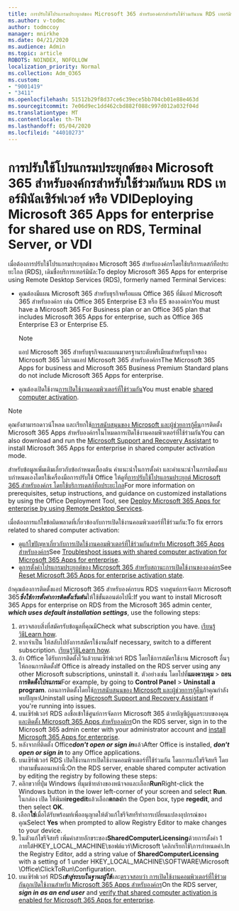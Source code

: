 ```yaml
---
title: การปรับใช้โปรแกรมประยุกต์ของ Microsoft 365 สําหรับองค์กรสําหรับใช้ร่วมกันบน RDS เทอร์มินัลเซิร์ฟเวอร์ หรือ VDI
ms.author: v-todmc
author: todmccoy
manager: mnirkhe
ms.date: 04/21/2020
ms.audience: Admin
ms.topic: article
ROBOTS: NOINDEX, NOFOLLOW
localization_priority: Normal
ms.collection: Adm_O365
ms.custom:
- "9001419"
- "3411"
ms.openlocfilehash: 51512b29f8d37ce6c39ece5bb704cb01e88e463d
ms.sourcegitcommit: 7e06d9ec1dd462cbd882f088c997d012a032f04d
ms.translationtype: MT
ms.contentlocale: th-TH
ms.lasthandoff: 05/04/2020
ms.locfileid: "44010273"
---
```

# <a name="deploying-microsoft-365-apps-for-enterprise-for-shared-use-on-rds-terminal-server-or-vdi"></a><span data-ttu-id="5faf7-102">การปรับใช้โปรแกรมประยุกต์ของ Microsoft 365 สําหรับองค์กรสําหรับใช้ร่วมกันบน RDS เทอร์มินัลเซิร์ฟเวอร์ หรือ VDI</span><span class="sxs-lookup"><span data-stu-id="5faf7-102">Deploying Microsoft 365 Apps for enterprise for shared use on RDS, Terminal Server, or VDI</span></span>

<span data-ttu-id="5faf7-103">เมื่อต้องการปรับใช้โปรแกรมประยุกต์ของ Microsoft 365 สําหรับองค์กรโดยใช้บริการเดสก์ท็อประยะไกล (RDS), เดิมชื่อบริการเทอร์มินัล:</span><span class="sxs-lookup"><span data-stu-id="5faf7-103">To deploy Microsoft 365 Apps for enterprise using Remote Desktop Services (RDS), formerly named Terminal Services:</span></span>
- <span data-ttu-id="5faf7-104">คุณต้องมีแผน Microsoft 365 สําหรับธุรกิจหรือแผน Office 365 ที่มีแอป Microsoft 365 สําหรับองค์กร เช่น Office 365 Enterprise E3 หรือ E5 ขององค์กร</span><span class="sxs-lookup"><span data-stu-id="5faf7-104">You must have a Microsoft 365 For Business plan or an Office 365 plan that includes Microsoft 365 Apps for enterprise, such as Office 365 Enterprise E3 or Enterprise E5.</span></span>
   > [!NOTE] 
   > <span data-ttu-id="5faf7-105">แอป Microsoft 365 สําหรับธุรกิจและแผนมาตรฐานระดับพรีเมียมสําหรับธุรกิจของ Microsoft 365 ไม่รวมแอป Microsoft 365 สําหรับองค์กร</span><span class="sxs-lookup"><span data-stu-id="5faf7-105">The Microsoft 365 Apps for business and Microsoft 365 Business Premium Standard plans do not include Microsoft 365 Apps for enterprise.</span></span>
- <span data-ttu-id="5faf7-106">คุณต้องเปิดใช้งาน[การเปิดใช้งานคอมพิวเตอร์ที่ใช้ร่วมกัน](https://docs.microsoft.com/DeployOffice/overview-shared-computer-activation)</span><span class="sxs-lookup"><span data-stu-id="5faf7-106">You must enable [shared computer activation](https://docs.microsoft.com/DeployOffice/overview-shared-computer-activation).</span></span>

> [!NOTE]
> <span data-ttu-id="5faf7-107">คุณยังสามารถดาวน์โหลด และเรียกใช้[การสนับสนุนของ Microsoft และผู้ช่วยการกู้คืน](https://aka.ms/SaRA_OfficeSCA_M365Portal)การติดตั้ง Microsoft 365 Apps สําหรับองค์กรในโหมดการเปิดใช้งานคอมพิวเตอร์ที่ใช้ร่วมกัน</span><span class="sxs-lookup"><span data-stu-id="5faf7-107">You can also download and run the [Microsoft Support and Recovery Assistant](https://aka.ms/SaRA_OfficeSCA_M365Portal) to install Microsoft 365 Apps for enterprise in shared computer activation mode.</span></span>

<span data-ttu-id="5faf7-108">สําหรับข้อมูลเพิ่มเติมเกี่ยวกับข้อกําหนดเบื้องต้น คําแนะนําในการตั้งค่า และคําแนะนําในการติดตั้งแบบกําหนดเองโดยใช้เครื่องมือการปรับใช้ Office ให้ดูที่[การปรับใช้โปรแกรมประยุกต์ Microsoft 365 สําหรับองค์กร โดยใช้บริการเดสก์ท็อประยะไกล](https://docs.microsoft.com/DeployOffice/deploy-microsoft-365-apps-remote-desktop-services)</span><span class="sxs-lookup"><span data-stu-id="5faf7-108">For more information on prerequisites, setup instructions, and guidance on customized installations by using the Office Deployment Tool, see [Deploy Microsoft 365 Apps for enterprise by using Remote Desktop Services](https://docs.microsoft.com/DeployOffice/deploy-microsoft-365-apps-remote-desktop-services).</span></span>

<span data-ttu-id="5faf7-109">เมื่อต้องการแก้ไขข้อผิดพลาดที่เกี่ยวข้องกับการเปิดใช้งานคอมพิวเตอร์ที่ใช้ร่วมกัน:</span><span class="sxs-lookup"><span data-stu-id="5faf7-109">To fix errors related to shared computer activation:</span></span>
- <span data-ttu-id="5faf7-110">[ดูแก้ไขปัญหาเกี่ยวกับการเปิดใช้งานคอมพิวเตอร์ที่ใช้ร่วมกันสําหรับ Microsoft 365 Apps สําหรับองค์กร](https://docs.microsoft.com/DeployOffice/troubleshoot-shared-computer-activation)</span><span class="sxs-lookup"><span data-stu-id="5faf7-110">See [Troubleshoot issues with shared computer activation for Microsoft 365 Apps for enterprise](https://docs.microsoft.com/DeployOffice/troubleshoot-shared-computer-activation).</span></span>
- <span data-ttu-id="5faf7-111">ดู[การตั้งค่าโปรแกรมประยุกต์ของ Microsoft 365 สําหรับสถานะการเปิดใช้งานขององค์กร](https://go.microsoft.com/fwlink/?linkid=2109218)</span><span class="sxs-lookup"><span data-stu-id="5faf7-111">See [Reset Microsoft 365 Apps for enterprise activation state](https://go.microsoft.com/fwlink/?linkid=2109218).</span></span>

<span data-ttu-id="5faf7-112">ถ้าคุณต้องการติดตั้งแอป Microsoft 365 สําหรับองค์กรบน RDS จากศูนย์การจัดการ Microsoft 365***ซึ่งใช้การตั้งค่าการติดตั้งเริ่มต้น***ให้ใช้ขั้นตอนต่อไปนี้:</span><span class="sxs-lookup"><span data-stu-id="5faf7-112">If you want to install Microsoft 365 Apps for enterprise on RDS from the Microsoft 365 admin center, ***which uses default installation settings***, use the following steps:</span></span>

1.    <span data-ttu-id="5faf7-113">ตรวจสอบสิ่งที่สมัครรับข้อมูลที่คุณมี</span><span class="sxs-lookup"><span data-stu-id="5faf7-113">Check what subscription you have.</span></span> <span data-ttu-id="5faf7-114">[เรียนรู้วิธี](https://docs.microsoft.com/office365/admin/admin-overview/what-subscription-do-i-have)</span><span class="sxs-lookup"><span data-stu-id="5faf7-114">[Learn how](https://docs.microsoft.com/office365/admin/admin-overview/what-subscription-do-i-have).</span></span>
2.    <span data-ttu-id="5faf7-115">หากจําเป็น ให้สลับไปยังการสมัครใช้งานอื่น</span><span class="sxs-lookup"><span data-stu-id="5faf7-115">If necessary, switch to a different subscription.</span></span> <span data-ttu-id="5faf7-116">[เรียนรู้วิธี](https://docs.microsoft.com/office365/admin/subscriptions-and-billing/switch-to-a-different-plan)</span><span class="sxs-lookup"><span data-stu-id="5faf7-116">[Learn how](https://docs.microsoft.com/office365/admin/subscriptions-and-billing/switch-to-a-different-plan).</span></span>
3.    <span data-ttu-id="5faf7-117">ถ้า Office ได้รับการติดตั้งไว้แล้วบนเซิร์ฟเวอร์ RDS โดยใช้การสมัครใช้งาน Microsoft อื่นๆ ให้ถอนการติดตั้ง</span><span class="sxs-lookup"><span data-stu-id="5faf7-117">If Office is already installed on the RDS server using any other Microsoft subscriptions, uninstall it.</span></span> <span data-ttu-id="5faf7-118">ตัวอย่างเช่น โดยไปที่**แผงควบคุม** > **ถอนการติดตั้งโปรแกรม**</span><span class="sxs-lookup"><span data-stu-id="5faf7-118">For example, by going to **Control Panel** > **Uninstall a program**.</span></span> <span data-ttu-id="5faf7-119">ถอนการติดตั้งโดยใช้[การสนับสนุนของ Microsoft และผู้ช่วยการกู้คืน](https://aka.ms/SARA-OfficeUninstall-Alchemy)ถ้าคุณกําลังพบปัญหา</span><span class="sxs-lookup"><span data-stu-id="5faf7-119">Uninstall using [Microsoft Support and Recovery Assistant](https://aka.ms/SARA-OfficeUninstall-Alchemy) if you're running into issues.</span></span>
4.    <span data-ttu-id="5faf7-120">บนเซิร์ฟเวอร์ RDS ลงชื่อเข้าใช้ศูนย์การจัดการ Microsoft 365 ด้วยบัญชีผู้ดูแลระบบของคุณ[และติดตั้ง Microsoft 365 Apps สําหรับองค์กร](https://portal.office.com/OLS/MySoftware.aspx)</span><span class="sxs-lookup"><span data-stu-id="5faf7-120">On the RDS server, sign in to the Microsoft 365 admin center with your administrator account and [install Microsoft 365 Apps for enterprise](https://portal.office.com/OLS/MySoftware.aspx).</span></span>
5.    <span data-ttu-id="5faf7-121">หลังจากที่ติดตั้ง Office***don't open or sign in***แล้ว</span><span class="sxs-lookup"><span data-stu-id="5faf7-121">After Office is installed, ***don't open or sign in*** to any Office applications.</span></span>
6.    <span data-ttu-id="5faf7-122">บนเซิร์ฟเวอร์ RDS เปิดใช้งานการเปิดใช้งานคอมพิวเตอร์ที่ใช้ร่วมกัน โดยการแก้ไขรีจิสทรี โดยทําตามขั้นตอนเหล่านี้:</span><span class="sxs-lookup"><span data-stu-id="5faf7-122">On the RDS server, enable shared computer activation by editing the registry by following these steps:</span></span>
   1. <span data-ttu-id="5faf7-123">คลิกขวาที่ปุ่ม Windows ที่มุมซ้ายล่างของหน้าจอและเลือก**Run**</span><span class="sxs-lookup"><span data-stu-id="5faf7-123">Right-click the Windows button in the lower left-corner of your screen and select **Run**.</span></span> <span data-ttu-id="5faf7-124">ในกล่อง เปิด ให้พิมพ์**regedit**แล้วเลือก**ตกลง**</span><span class="sxs-lookup"><span data-stu-id="5faf7-124">In the Open box, type **regedit**, and then select **OK**.</span></span>
   2. <span data-ttu-id="5faf7-125">เลือก**ใช่**เมื่อได้รับพร้อมท์เพื่ออนุญาตให้ตัวแก้ไขรีจิสทรีทําการเปลี่ยนแปลงอุปกรณ์ของคุณ</span><span class="sxs-lookup"><span data-stu-id="5faf7-125">Select **Yes** when prompted to allow Registry Editor to make changes to your device.</span></span>
   3. <span data-ttu-id="5faf7-126">ในตัวแก้ไขรีจิสทรี เพิ่มค่าสายอักขระของ**SharedComputerLicensing**ด้วยการตั้งค่า 1 ภายใต้HKEY_LOCAL_MACHINE\ซอฟต์แวร์\Microsoft \คลิกเรียกใช้\การกําหนดค่า.</span><span class="sxs-lookup"><span data-stu-id="5faf7-126">In the Registry Editor, add a string value of **SharedComputerLicensing** with a setting of 1 under HKEY_LOCAL_MACHINE\SOFTWARE\Microsoft \Office\ClickToRun\Configuration.</span></span>
   4. <span data-ttu-id="5faf7-127">บนเซิร์ฟเวอร์ RDS***เข้าสู่ระบบในฐานะผู้ใช้***และ[ตรวจสอบว่า การเปิดใช้งานคอมพิวเตอร์ที่ใช้ร่วมกันถูกเปิดใช้งานสําหรับ Microsoft 365 Apps สําหรับองค์กร](https://docs.microsoft.com/DeployOffice/troubleshoot-shared-computer-activation#verify-that-activation-for-microsoft-365-apps-succeeded)</span><span class="sxs-lookup"><span data-stu-id="5faf7-127">On the RDS server, ***sign in as an end user*** and [verify that shared computer activation is enabled for Microsoft 365 Apps for enterprise](https://docs.microsoft.com/DeployOffice/troubleshoot-shared-computer-activation#verify-that-activation-for-microsoft-365-apps-succeeded).</span></span>

